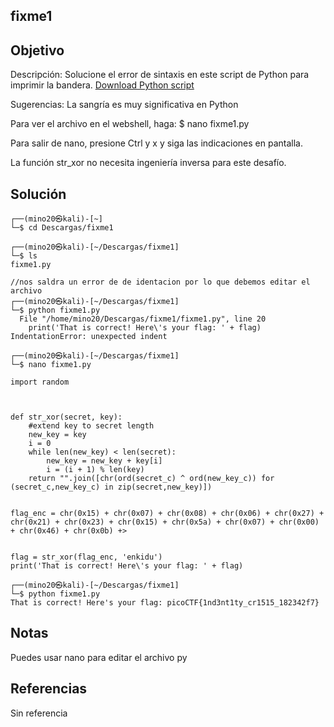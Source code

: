 ## fixme1
## Objetivo 
Descripción:
Solucione el error de sintaxis en este script de Python para imprimir la bandera.
[Download Python script](https://artifacts.picoctf.net/c/39/fixme1.py)

Sugerencias:
La sangría es muy significativa en Python

Para ver el archivo en el webshell, haga: $ nano fixme1.py

Para salir de nano, presione Ctrl y x y siga las indicaciones en pantalla.

La función str_xor no necesita ingeniería inversa para este desafío.

## Solución 
``` shell
┌──(mino20㉿kali)-[~]
└─$ cd Descargas/fixme1 
                                                                   
┌──(mino20㉿kali)-[~/Descargas/fixme1]
└─$ ls
fixme1.py
																   
//nos saldra un error de de identacion por lo que debemos editar el archivo
┌──(mino20㉿kali)-[~/Descargas/fixme1]
└─$ python fixme1.py   
  File "/home/mino20/Descargas/fixme1/fixme1.py", line 20
    print('That is correct! Here\'s your flag: ' + flag)
IndentationError: unexpected indent
                                                                   
┌──(mino20㉿kali)-[~/Descargas/fixme1]
└─$ nano fixme1.py

import random



def str_xor(secret, key):
    #extend key to secret length
    new_key = key
    i = 0
    while len(new_key) < len(secret):
        new_key = new_key + key[i]
        i = (i + 1) % len(key)        
    return "".join([chr(ord(secret_c) ^ ord(new_key_c)) for (secret_c,new_key_c) in zip(secret,new_key)])


flag_enc = chr(0x15) + chr(0x07) + chr(0x08) + chr(0x06) + chr(0x27) + chr(0x21) + chr(0x23) + chr(0x15) + chr(0x5a) + chr(0x07) + chr(0x00) + chr(0x46) + chr(0x0b) +>

  
flag = str_xor(flag_enc, 'enkidu')
print('That is correct! Here\'s your flag: ' + flag)

┌──(mino20㉿kali)-[~/Descargas/fixme1]
└─$ python fixme1.py
That is correct! Here's your flag: picoCTF{1nd3nt1ty_cr1515_182342f7}
```

## Notas
Puedes usar nano para editar el archivo py

## Referencias
Sin referencia
